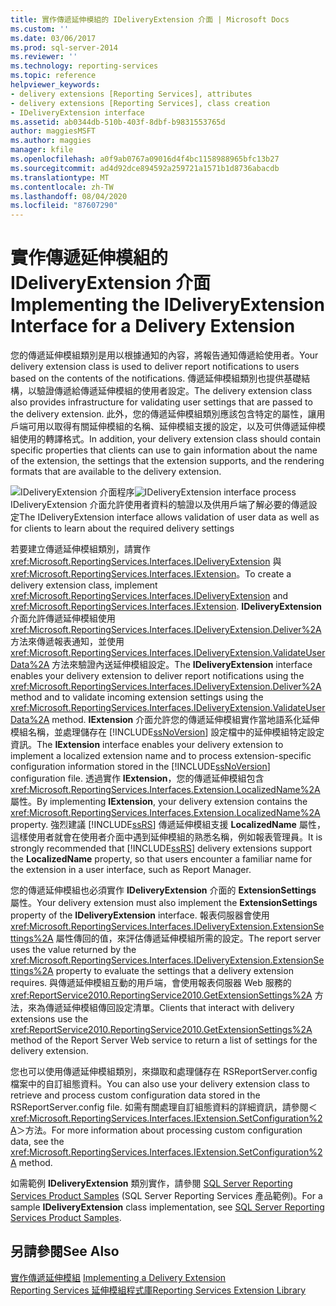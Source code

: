 ```yaml
---
title: 實作傳遞延伸模組的 IDeliveryExtension 介面 | Microsoft Docs
ms.custom: ''
ms.date: 03/06/2017
ms.prod: sql-server-2014
ms.reviewer: ''
ms.technology: reporting-services
ms.topic: reference
helpviewer_keywords:
- delivery extensions [Reporting Services], attributes
- delivery extensions [Reporting Services], class creation
- IDeliveryExtension interface
ms.assetid: ab0344db-510b-403f-8dbf-b9831553765d
author: maggiesMSFT
ms.author: maggies
manager: kfile
ms.openlocfilehash: a0f9ab0767a09016d4f4bc1158988965bfc13b27
ms.sourcegitcommit: ad4d92dce894592a259721a1571b1d8736abacdb
ms.translationtype: MT
ms.contentlocale: zh-TW
ms.lasthandoff: 08/04/2020
ms.locfileid: "87607290"
---
```

# <a name="implementing-the-ideliveryextension-interface-for-a-delivery-extension"></a><span data-ttu-id="6b4f7-102">實作傳遞延伸模組的 IDeliveryExtension 介面</span><span class="sxs-lookup"><span data-stu-id="6b4f7-102">Implementing the IDeliveryExtension Interface for a Delivery Extension</span></span>
  <span data-ttu-id="6b4f7-103">您的傳遞延伸模組類別是用以根據通知的內容，將報告通知傳遞給使用者。</span><span class="sxs-lookup"><span data-stu-id="6b4f7-103">Your delivery extension class is used to deliver report notifications to users based on the contents of the notifications.</span></span> <span data-ttu-id="6b4f7-104">傳遞延伸模組類別也提供基礎結構，以驗證傳遞給傳遞延伸模組的使用者設定。</span><span class="sxs-lookup"><span data-stu-id="6b4f7-104">The delivery extension class also provides infrastructure for validating user settings that are passed to the delivery extension.</span></span> <span data-ttu-id="6b4f7-105">此外，您的傳遞延伸模組類別應該包含特定的屬性，讓用戶端可用以取得有關延伸模組的名稱、延伸模組支援的設定，以及可供傳遞延伸模組使用的轉譯格式。</span><span class="sxs-lookup"><span data-stu-id="6b4f7-105">In addition, your delivery extension class should contain specific properties that clients can use to gain information about the name of the extension, the settings that the extension supports, and the rendering formats that are available to the delivery extension.</span></span>  
  
 <span data-ttu-id="6b4f7-106">![IDeliveryExtension 介面程序](../../media/bk-ext-02.gif "IDeliveryExtension 介面程序")</span><span class="sxs-lookup"><span data-stu-id="6b4f7-106">![IDeliveryExtension interface process](../../media/bk-ext-02.gif "IDeliveryExtension interface process")</span></span>  
<span data-ttu-id="6b4f7-107">IDeliveryExtension 介面允許使用者資料的驗證以及供用戶端了解必要的傳遞設定</span><span class="sxs-lookup"><span data-stu-id="6b4f7-107">The IDeliveryExtension interface allows validation of user data as well as for clients to learn about the required delivery settings</span></span>  
  
 <span data-ttu-id="6b4f7-108">若要建立傳遞延伸模組類別，請實作 <xref:Microsoft.ReportingServices.Interfaces.IDeliveryExtension> 與 <xref:Microsoft.ReportingServices.Interfaces.IExtension>。</span><span class="sxs-lookup"><span data-stu-id="6b4f7-108">To create a delivery extension class, implement <xref:Microsoft.ReportingServices.Interfaces.IDeliveryExtension> and <xref:Microsoft.ReportingServices.Interfaces.IExtension>.</span></span> <span data-ttu-id="6b4f7-109">**IDeliveryExtension** 介面允許傳遞延伸模組使用 <xref:Microsoft.ReportingServices.Interfaces.IDeliveryExtension.Deliver%2A> 方法來傳遞報表通知，並使用 <xref:Microsoft.ReportingServices.Interfaces.IDeliveryExtension.ValidateUserData%2A> 方法來驗證內送延伸模組設定。</span><span class="sxs-lookup"><span data-stu-id="6b4f7-109">The **IDeliveryExtension** interface enables your delivery extension to deliver report notifications using the <xref:Microsoft.ReportingServices.Interfaces.IDeliveryExtension.Deliver%2A> method and to validate incoming extension settings using the <xref:Microsoft.ReportingServices.Interfaces.IDeliveryExtension.ValidateUserData%2A> method.</span></span> <span data-ttu-id="6b4f7-110">**IExtension** 介面允許您的傳遞延伸模組實作當地語系化延伸模組名稱，並處理儲存在 [!INCLUDE[ssNoVersion](../../../includes/ssnoversion-md.md)] 設定檔中的延伸模組特定設定資訊。</span><span class="sxs-lookup"><span data-stu-id="6b4f7-110">The **IExtension** interface enables your delivery extension to implement a localized extension name and to process extension-specific configuration information stored in the [!INCLUDE[ssNoVersion](../../../includes/ssnoversion-md.md)] configuration file.</span></span> <span data-ttu-id="6b4f7-111">透過實作 **IExtension**，您的傳遞延伸模組包含 <xref:Microsoft.ReportingServices.Interfaces.Extension.LocalizedName%2A> 屬性。</span><span class="sxs-lookup"><span data-stu-id="6b4f7-111">By implementing **IExtension**, your delivery extension contains the <xref:Microsoft.ReportingServices.Interfaces.Extension.LocalizedName%2A> property.</span></span> <span data-ttu-id="6b4f7-112">強烈建議 [!INCLUDE[ssRS](../../../includes/ssrs.md)] 傳遞延伸模組支援 **LocalizedName** 屬性，這樣使用者就會在使用者介面中遇到延伸模組的熟悉名稱，例如報表管理員。</span><span class="sxs-lookup"><span data-stu-id="6b4f7-112">It is strongly recommended that [!INCLUDE[ssRS](../../../includes/ssrs.md)] delivery extensions support the **LocalizedName** property, so that users encounter a familiar name for the extension in a user interface, such as Report Manager.</span></span>  
  
 <span data-ttu-id="6b4f7-113">您的傳遞延伸模組也必須實作 **IDeliveryExtension** 介面的 **ExtensionSettings** 屬性。</span><span class="sxs-lookup"><span data-stu-id="6b4f7-113">Your delivery extension must also implement the **ExtensionSettings** property of the **IDeliveryExtension** interface.</span></span> <span data-ttu-id="6b4f7-114">報表伺服器會使用 <xref:Microsoft.ReportingServices.Interfaces.IDeliveryExtension.ExtensionSettings%2A> 屬性傳回的值，來評估傳遞延伸模組所需的設定。</span><span class="sxs-lookup"><span data-stu-id="6b4f7-114">The report server uses the value returned by the <xref:Microsoft.ReportingServices.Interfaces.IDeliveryExtension.ExtensionSettings%2A> property to evaluate the settings that a delivery extension requires.</span></span> <span data-ttu-id="6b4f7-115">與傳遞延伸模組互動的用戶端，會使用報表伺服器 Web 服務的 <xref:ReportService2010.ReportingService2010.GetExtensionSettings%2A> 方法，來為傳遞延伸模組傳回設定清單。</span><span class="sxs-lookup"><span data-stu-id="6b4f7-115">Clients that interact with delivery extensions use the <xref:ReportService2010.ReportingService2010.GetExtensionSettings%2A> method of the Report Server Web service to return a list of settings for the delivery extension.</span></span>  
  
 <span data-ttu-id="6b4f7-116">您也可以使用傳遞延伸模組類別，來擷取和處理儲存在 RSReportServer.config 檔案中的自訂組態資料。</span><span class="sxs-lookup"><span data-stu-id="6b4f7-116">You can also use your delivery extension class to retrieve and process custom configuration data stored in the RSReportServer.config file.</span></span> <span data-ttu-id="6b4f7-117">如需有關處理自訂組態資料的詳細資訊，請參閱＜<xref:Microsoft.ReportingServices.Interfaces.IExtension.SetConfiguration%2A>＞方法。</span><span class="sxs-lookup"><span data-stu-id="6b4f7-117">For more information about processing custom configuration data, see the <xref:Microsoft.ReportingServices.Interfaces.IExtension.SetConfiguration%2A> method.</span></span>  
  
 <span data-ttu-id="6b4f7-118">如需範例 **IDeliveryExtension** 類別實作，請參閱 [SQL Server Reporting Services Product Samples](https://go.microsoft.com/fwlink/?LinkId=177889) (SQL Server Reporting Services 產品範例)。</span><span class="sxs-lookup"><span data-stu-id="6b4f7-118">For a sample **IDeliveryExtension** class implementation, see [SQL Server Reporting Services Product Samples](https://go.microsoft.com/fwlink/?LinkId=177889).</span></span>  
  
## <a name="see-also"></a><span data-ttu-id="6b4f7-119">另請參閱</span><span class="sxs-lookup"><span data-stu-id="6b4f7-119">See Also</span></span>  
 <span data-ttu-id="6b4f7-120">[實作傳遞延伸模組](../delivery-extension/implementing-a-delivery-extension.md) </span><span class="sxs-lookup"><span data-stu-id="6b4f7-120">[Implementing a Delivery Extension](../delivery-extension/implementing-a-delivery-extension.md) </span></span>  
 [<span data-ttu-id="6b4f7-121">Reporting Services 延伸模組程式庫</span><span class="sxs-lookup"><span data-stu-id="6b4f7-121">Reporting Services Extension Library</span></span>](../reporting-services-extension-library.md)  
  
  
